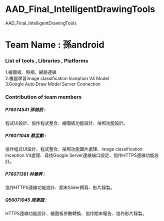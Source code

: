 # AAD_Final_IntelligentDrawingTools
AAD_Final_IntelligentDrawingTools

# Team Name : 孫android
  
### List of tools , Libraries , Platforms  
  
1.繪圖板、照相、網路連線  
2.機器學習image classification Inception V4 Model  
3.Google Auto Draw Model Server Connection

### Contribution of team members  
  
##### P76074541 孫榕辰 :
程式UI設計、協作程式整合、繪圖板功能設計、拍照功能設計。  
  
##### P76071048 蔡孟勳 :
協作程式UI設計、程式整合、拍照功能圖片處理、image classification Inception V4處理、尋找Google Server連線端口設定、協作HTTPS連線功能設計。  
  
##### P76071381 林晉昇 :
協作HTTPS連線功能設計、期末Slider撰寫、影片錄製。  
  
##### Q56071045 周東誼 :
HTTPS連線功能設計、繪圖板參數轉換、協作期末報告、協作影片錄製。  

